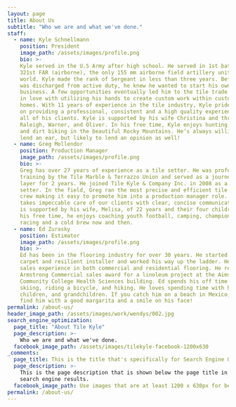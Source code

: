```yaml
---
layout: page
title: About Us
subtitle: "Who we are and what we've done."
staff:
  - name: Kyle Schnellmann
    position: President
    image_path: /assets/images/profile.png
    bio: >-
    Kyle served in the U.S Army after high school. He served in 1st battalion,
    321st FAR (airborne), the only 155 mm airborne field artillery unit in the
    world. Kyle made the rank of Sergeant in less than three years. Before he
    was discharged from active duty, he knew he wanted to start his own
    business. A few opportunities eventually led him to the tile trade. He fell
    in love with utilizing his hands to create custom work within customer’s
    homes. With 11 years of experience in the tile industry, Kyle prides himself
    on providing a professional, consistent and a high quality experience for
    all of his clients. Kyle is supported by his wife Christina and three boys
    Raleigh, Warner, and Oliver. In his free time, Kyle enjoys hunting, fishing
    and dirt biking in the beautiful Rocky Mountains. He’s always willing to
    lend an ear, but likely to lend an opinion as well!
  - name: Greg Mollendor
    position: Production Manager
    image_path: /assets/images/profile.png
    bio: >-
    Greg has over 27 years of experience as a tile setter. He was professionally
    training by the Tile Marble & Terrazzo Union and served as a journeyman
    layer for 2 years. He joined Tile Kyle & Company Inc. in 2008 as a tile
    setter. In the field, Greg ran the most precise and efficient tile setting
    crew making it easy to promote him into a production manager role. Greg
    takes impeccable care of our clients with clear, concise communication. Greg
    is supported by his wife, Melisa, of 22 years and their four children. In
    his free time, he enjoys coaching youth football, camping, championship drag
    racing and a cold brew now and then.
  - name: Ed Zurasky
    position: Estimator
    image_path: /assets/images/profile.png
    bio: >-
    Ed has been in the flooring industry for over 30 years. He started out as a
    carpet and resilient installer and worked his way up the ladder. He has
    sales experience in both commercial and residential flooring. He received an
    Armstrong Commercial sales award for a linoleum project at the Aims
    Community College Health Sciences building. Ed spends his off time snow
    skiing, riding a bicycle, and hiking. He loves spending time with his wife,
    children, and grandchildren. If you catch him on a beach in Mexico, you’ll
    find him with a good margarita and a smile on his face!
permalink: /about-us/
header_image_path: /assets/images/work/wendys/002.jpg
search_engine_optimization:
  page_title: "About Tile Kyle"
  page_description: >-
    Who we are and what we've done.
  facebook_image_path: /assets/images/tilekyle-facebook-1200x630
_comments:
  page_title: This is the title that's specifically for Search Engine Optimization.
  page_description: >-
    This is the page description that is shown below the page title in the
    search engine results.
  facebook_image_path: Use images that are at least 1200 x 630px for best results or a minimum of at least 600 x 315px. 
permalink: /about-us/
---
```

